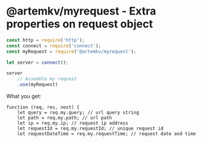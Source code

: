 @artemkv/myrequest - Extra properties on request object
=======

```js
const http = require('http');
const connect = require('connect');
const myRequest = require('@artemkv/myrequest');

let server = connect();

server
    // Assemble my request
    .use(myRequest)
```

What you get:

```
function (req, res, next) {
    let query = req.my.query; // url query string
    let path = req.my.path; // url path
    let ip = req.my.ip; // request ip address
    let requestId = req.my.requestId; // unique request id
    let requestDateTime = req.my.requestTime; // request date and time
```
